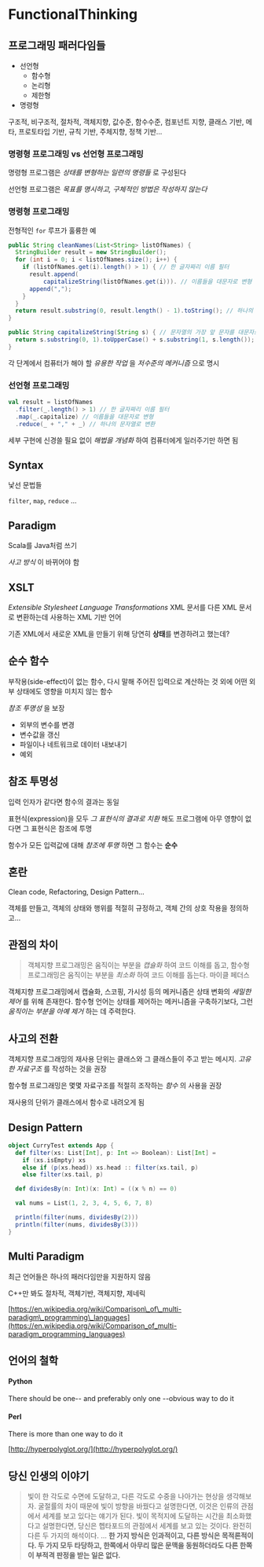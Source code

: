 # FunctionalThinking

## 프로그래밍 패러다임들

* 선언형
  * 함수형
  * 논리형
  * 제한형
* 명령형

구조적, 비구조적, 절차적, 객체지향, 값수준, 함수수준, 컴포넌트 지향, 클래스 기반, 메타, 프로토타입 기반, 규칙 기반, 주체지향, 정책 기반...

### 명령형 프로그래밍 vs 선언형 프로그래밍

명령형 프로그램은 _상태를 변형하는 일련의 명령들_ 로 구성된다

선언형 프로그램은 _목표를 명시하고, 구체적인 방법은 작성하지 않는다_

### 명령형 프로그래밍

전형적인 `for` 루프가 훌륭한 예

```java
public String cleanNames(List<String> listOfNames) {
  StringBuilder result = new StringBuilder();
  for (int i = 0; i < listOfNames.size(); i++) {
    if (listOfNames.get(i).length() > 1) { // 한 글자짜리 이름 필터
      result.append(
          capitalizeString(listOfNames.get(i))). // 이름들을 대문자로 변형 
      append(",");
    }
  }
  return result.substring(0, result.length() - 1).toString(); // 하나의 문자열로 변환
}

public String capitalizeString(String s) { // 문자열의 가장 앞 문자를 대문자로 변형
  return s.substring(0, 1).toUpperCase() + s.substring(1, s.length());
}
```

각 단계에서 컴퓨터가 해야 할 _유용한 작업_ 을 _저수준의 메커니즘_ 으로 명시

### 선언형 프로그래밍

```scala
val result = listOfNames
  .filter(_.length() > 1) // 한 글자짜리 이름 필터
  .map(_.capitalize) // 이름들을 대문자로 변형
  .reduce(_ + "," + _) // 하나의 문자열로 변환
```

세부 구현에 신경쓸 필요 없이 _해법을 개념화_ 하여 컴퓨터에게 일러주기만 하면 됨


## Syntax

낯선 문법들

`filter`, `map`, `reduce` ...


## Paradigm

Scala를 Java처럼 쓰기

_사고 방식_ 이 바뀌어야 함


## XSLT


_Extensible Stylesheet Language Transformations_ XML 문서를 다른 XML 문서로 변환하는데 사용하는 XML 기반 언어

기존 XML에서 새로운 XML을 만들기 위해 당연히 **상태**를 변경하려고 했는데?

## 순수 함수

부작용\(side-effect\)이 없는 함수, 다시 말해 주어진 입력으로 계산하는 것 외에 어떤 외부 상태에도 영향을 미치지 않는 함수

_참조 투명성_ 을 보장

* 외부의 변수를 변경
* 변수값을 갱신
* 파일이나 네트워크로 데이터 내보내기
* 예외


## 참조 투명성

입력 인자가 같다면 함수의 결과는 동일

표현식\(expression\)을 모두 _그 표현식의 결과로 치환_ 해도 프로그램에 아무 영향이 없다면 그 표현식은 참조에 투명

함수가 모든 입력값에 대해 _참조에 투명_ 하면 그 함수는 **순수**


## 혼란


Clean code, Refactoring, Design Pattern...

객체를 만들고, 객체의 상태와 행위를 적절히 규정하고, 객체 간의 상호 작용을 정의하고...

## 관점의 차이

> 객체지향 프로그래밍은 움직이는 부분을 _캡슐화_ 하여 코드 이해를 돕고, 함수형 프로그래밍은 움직이는 부분을 _최소화_ 하여 코드 이해를 돕는다. 마이클 페더스

객체지향 프로그래밍에서 캡슐화, 스코핑, 가시성 등의 메커니즘은 상태 변화의 _세밀한 제어_ 를 위해 존재한다. 함수형 언어는 상태를 제어하는 메커니즘을 구축하기보다, 그런 _움직이는 부분을 아예 제거_ 하는 데 주력한다.


## 사고의 전환


객체지향 프로그래밍의 재사용 단위는 클래스와 그 클래스들이 주고 받는 메시지. _고유한 자료구조_ 를 작성하는 것을 권장

함수형 프로그래밍은 몇몇 자료구조를 적절히 조작하는 _함수_ 의 사용을 권장

재사용의 단위가 클래스에서 함수로 내려오게 됨

## Design Pattern

```scala
object CurryTest extends App {
  def filter(xs: List[Int], p: Int => Boolean): List[Int] =
    if (xs.isEmpty) xs
    else if (p(xs.head)) xs.head :: filter(xs.tail, p)
    else filter(xs.tail, p)

  def dividesBy(n: Int)(x: Int) = ((x % n) == 0)

  val nums = List(1, 2, 3, 4, 5, 6, 7, 8)

  println(filter(nums, dividesBy(2)))
  println(filter(nums, dividesBy(3)))
}
```

## Multi Paradigm

최근 언어들은 하나의 패러다임만을 지원하지 않음

C++만 봐도 절차적, 객체기반, 객체지향, 제네릭

[https://en.wikipedia.org/wiki/Comparison\_of\_multi-paradigm\_programming\_languages](https://en.wikipedia.org/wiki/Comparison_of_multi-paradigm_programming_languages)

## 언어의 철학

#### Python

There should be one-- and preferably only one --obvious way to do it

#### Perl

There is more than one way to do it

[http://hyperpolyglot.org/](http://hyperpolyglot.org/)

## 당신 인생의 이야기

> 빛이 한 각도로 수면에 도달하고, 다른 각도로 수중을 나아가는 현상을 생각해보자. 굴절률의 차이 때문에 빛이 방향을 바꿨다고 설명한다면, 이것은 인류의 관점에서 세계를 보고 있다는 얘기가 된다. 빛이 목적지에 도달하는 시간을 최소화했다고 설명한다면, 당신은 헵타포드의 관점에서 세계를 보고 있는 것이다. 완전히 다른 두 가지의 해석이다. ... **한 가지 방식은 인과적이고, 다른 방식은 목적론적이다. 두 가지 모두 타당하고, 한쪽에서 아무리 많은 문맥을 동원하더라도 다른 한쪽이 부적격 판정을 받는 일은 없다.**



